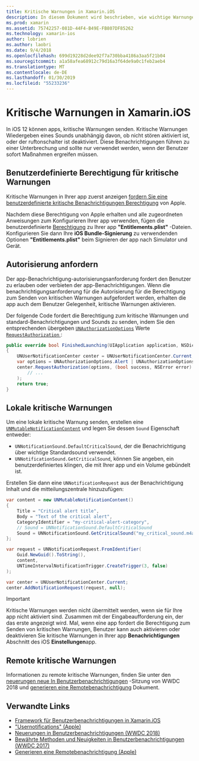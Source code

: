 ```yaml
---
title: Kritische Warnungen in Xamarin.iOS
description: In diesem Dokument wird beschrieben, wie wichtige Warnungen mit Xamarin.iOS verwendet wird. Kritische Warnungen, die mit iOS-12 eingeführt sind störende Benachrichtigungen, die einen Sound wiedergeben, die unabhängig davon, ob nicht stören sich befindet, oder der ruftonschalter ist deaktiviert.
ms.prod: xamarin
ms.assetid: 75742257-081D-44F4-B49E-FB807DF85262
ms.technology: xamarin-ios
author: lobrien
ms.author: laobri
ms.date: 9/4/2018
ms.openlocfilehash: 699d19228d2dee92f7a730bba4186a3aa5f21b04
ms.sourcegitcommit: a1a58afea68912c79d16a3f64de9a0c1feb2aeb4
ms.translationtype: MT
ms.contentlocale: de-DE
ms.lasthandoff: 01/30/2019
ms.locfileid: "55233236"
---
```

# <a name="critical-alerts-in-xamarinios"></a>Kritische Warnungen in Xamarin.iOS

In iOS 12 können apps, kritische Warnungen senden. Kritische Warnungen Wiedergeben eines Sounds unabhängig davon, ob nicht stören aktiviert ist, oder der ruftonschalter ist deaktiviert. Diese Benachrichtigungen führen zu einer Unterbrechung und sollte nur verwendet werden, wenn der Benutzer sofort Maßnahmen ergreifen müssen.

## <a name="custom-critical-alert-entitlement"></a>Benutzerdefinierte Berechtigung für kritische Warnungen

Kritische Warnungen in Ihrer app zuerst anzeigen [fordern Sie eine benutzerdefinierte kritische Benachrichtigungen Berechtigung](https://developer.apple.com/contact/request/notifications-critical-alerts-entitlement/) von Apple.

Nachdem diese Berechtigung von Apple erhalten und alle zugeordneten Anweisungen zum Konfigurieren Ihrer app verwenden, fügen die benutzerdefinierte [Berechtigung](~/ios/deploy-test/provisioning/entitlements.md) zu Ihrer app **"Entitlements.plist"** -Dateien. Konfigurieren Sie dann Ihre **iOS Bundle-Signierung** zu verwendenden Optionen **"Entitlements.plist"** beim Signieren der app nach Simulator und Gerät.

## <a name="request-authorization"></a>Autorisierung anfordern

Der app-Benachrichtigung-autorisierungsanforderung fordert den Benutzer zu erlauben oder verbieten der app-Benachrichtigungen. Wenn die benachrichtigungsanforderung für die Autorisierung für die Berechtigung zum Senden von kritischen Warnungen aufgefordert werden, erhalten die app auch dem Benutzer Gelegenheit, kritische Warnungen aktivieren.

Der folgende Code fordert die Berechtigung zum kritische Warnungen und standard-Benachrichtigungen und Sounds zu senden, indem Sie den entsprechenden übergeben [`UNAuthorizationOptions`](xref:UserNotifications.UNAuthorizationOptions)
Werte [ `RequestAuthorization` ](xref:UserNotifications.UNUserNotificationCenter.RequestAuthorization*):

```csharp
public override bool FinishedLaunching(UIApplication application, NSDictionary launchOptions)
{
    UNUserNotificationCenter center = UNUserNotificationCenter.Current;
    var options = UNAuthorizationOptions.Alert | UNAuthorizationOptions.Sound | UNAuthorizationOptions.CriticalAlert;
    center.RequestAuthorization(options, (bool success, NSError error) => {
        // ...
    );
    return true;
}
```

## <a name="local-critical-alerts"></a>Lokale kritische Warnungen

Um eine lokale kritische Warnung senden, erstellen eine [`UNMutableNotificationContent`](xref:UserNotifications.UNMutableNotificationContent)
und legen Sie dessen `Sound` Eigenschaft entweder:

- `UNNotificationSound.DefaultCriticalSound`, der die Benachrichtigung über wichtige Standardsound verwendet.
- `UNNotificationSound.GetCriticalSound`, können Sie angeben, ein benutzerdefiniertes klingen, die mit Ihrer app und ein Volume gebündelt ist.

Erstellen Sie dann eine `UNNotificationRequest` aus der Benachrichtigung Inhalt und die mitteilungszentrale hinzuzufügen:

```csharp
var content = new UNMutableNotificationContent()
{
    Title = "Critical alert title",
    Body = "Text of the critical alert",
    CategoryIdentifier = "my-critical-alert-category",
    // Sound = UNNotificationSound.DefaultCriticalSound
    Sound = UNNotificationSound.GetCriticalSound("my_critical_sound.m4a", 1.0f)
};

var request = UNNotificationRequest.FromIdentifier(
    Guid.NewGuid().ToString(),
    content,
    UNTimeIntervalNotificationTrigger.CreateTrigger(3, false)
);

var center = UNUserNotificationCenter.Current;
center.AddNotificationRequest(request, null);
```

> [!IMPORTANT]
> Kritische Warnungen werden nicht übermittelt werden, wenn sie für Ihre app nicht aktiviert sind. Zusammen mit der Eingabeaufforderung ein, der das erste angezeigt wird. Mal, wenn eine app fordert die Berechtigung zum Senden von kritischen Warnungen, Benutzer kann auch aktivieren oder deaktivieren Sie kritische Warnungen in Ihrer app **Benachrichtigungen** Abschnitt des iOS **Einstellungen**app.

## <a name="remote-critical-alerts"></a>Remote kritische Warnungen

Informationen zu remote kritische Warnungen, finden Sie unter den [neuerungen neue In Benutzerbenachrichtigungen](https://developer.apple.com/videos/play/wwdc2018/710/) -Sitzung von WWDC 2018 und [generieren eine Remotebenachrichtigung](https://developer.apple.com/documentation/usernotifications/setting_up_a_remote_notification_server/generating_a_remote_notification) Dokument.

## <a name="related-links"></a>Verwandte Links

- [Framework für Benutzerbenachrichtigungen in Xamarin.iOS](~/ios/platform/user-notifications/index.md)
- ["Usernotifications" (Apple)](https://developer.apple.com/documentation/usernotifications?language=objc)
- [Neuerungen in Benutzerbenachrichtigungen (WWDC 2018)](https://developer.apple.com/videos/play/wwdc2018/710/)
- [Bewährte Methoden und Neuigkeiten in Benutzerbenachrichtigungen (WWDC 2017)](https://developer.apple.com/videos/play/wwdc2017/708/)
- [Generieren eine Remotebenachrichtigung (Apple)](https://developer.apple.com/documentation/usernotifications/setting_up_a_remote_notification_server/generating_a_remote_notification)
